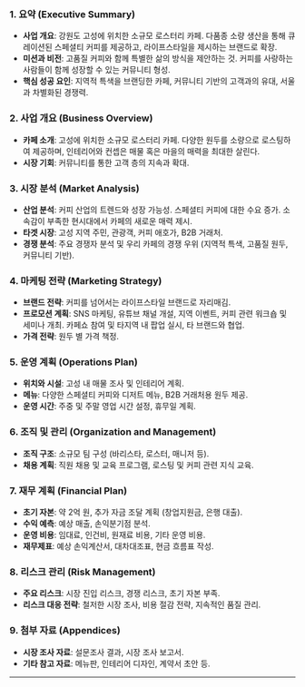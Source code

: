 
### 1. 요약 (Executive Summary)
- **사업 개요**: 강원도 고성에 위치한 소규모 로스터리 카페. 다품종 소량 생산을 통해 큐레이션된 스페셜티 커피를 제공하고, 라이프스타일을 제시하는 브랜드로 확장.
- **미션과 비전**: 고품질 커피와 함께 특별한 삶의 방식을 제안하는 것. 커피를 사랑하는 사람들이 함께 성장할 수 있는 커뮤니티 형성.
- **핵심 성공 요인**: 지역적 특색을 브랜딩한 카페, 커뮤니티 기반의 고객과의 유대, 서울과 차별화된 경쟁력.

### 2. 사업 개요 (Business Overview)
- **카페 소개**: 고성에 위치한 소규모 로스터리 카페. 다양한 원두를 소량으로 로스팅하여 제공하며, 인테리어와 컨셉은 매물 혹은 마을의 매력을 최대한 살린다.
- **시장 기회**: 커뮤니티를 통한 고객 층의 지속과 확대.

### 3. 시장 분석 (Market Analysis)
- **산업 분석**: 커피 산업의 트렌드와 성장 가능성. 스페셜티 커피에 대한 수요 증가. 소속감이 부족한 현시대에서 카페의 새로운 매력 제시.
- **타겟 시장**: 고성 지역 주민, 관광객, 커피 애호가, B2B 거래처.
- **경쟁 분석**: 주요 경쟁자 분석 및 우리 카페의 경쟁 우위 (지역적 특색, 고품질 원두, 커뮤니티 기반).

### 4. 마케팅 전략 (Marketing Strategy)
- **브랜드 전략**: 커피를 넘어서는 라이프스타일 브랜드로 자리매김.
- **프로모션 계획**: SNS 마케팅, 유튜브 채널 개설, 지역 이벤트, 커피 관련 워크숍 및 세미나 개최. 카페쇼 참여 및 타지역 내 팝업 실시, 타 브랜드와 협업.
- **가격 전략**: 원두 별 가격 책정. 

### 5. 운영 계획 (Operations Plan)
- **위치와 시설**: 고성 내 매물 조사 및 인테리어 계획.
- **메뉴**: 다양한 스페셜티 커피와 디저트 메뉴, B2B 거래처용 원두 제공.
- **운영 시간**: 주중 및 주말 영업 시간 설정, 휴무일 계획.

### 6. 조직 및 관리 (Organization and Management)
- **조직 구조**: 소규모 팀 구성 (바리스타, 로스터, 매니저 등).
- **채용 계획**: 직원 채용 및 교육 프로그램, 로스팅 및 커피 관련 지식 교육.

### 7. 재무 계획 (Financial Plan)
- **초기 자본**: 약 2억 원, 추가 자금 조달 계획 (창업지원금, 은행 대출).
- **수익 예측**: 예상 매출, 손익분기점 분석.
- **운영 비용**: 임대료, 인건비, 원재료 비용, 기타 운영 비용.
- **재무제표**: 예상 손익계산서, 대차대조표, 현금 흐름표 작성.

### 8. 리스크 관리 (Risk Management)
- **주요 리스크**: 시장 진입 리스크, 경쟁 리스크, 초기 자본 부족.
- **리스크 대응 전략**: 철저한 시장 조사, 비용 절감 전략, 지속적인 품질 관리.

### 9. 첨부 자료 (Appendices)
- **시장 조사 자료**: 설문조사 결과, 시장 조사 보고서.
- **기타 참고 자료**: 메뉴판, 인테리어 디자인, 계약서 초안 등.

---

